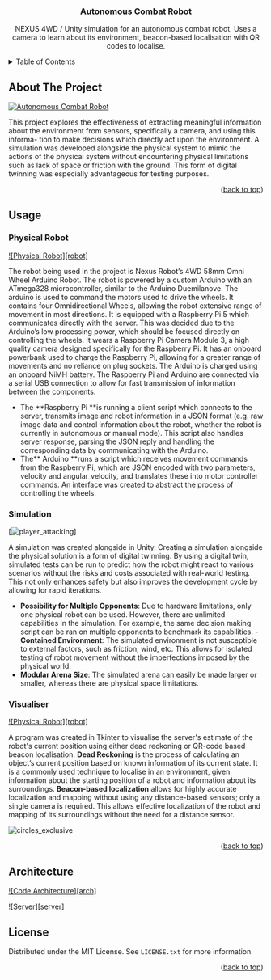<!-- Improved compatibility of back to top link: See: https://github.com/othneildrew/Best-README-Template/pull/73 -->
<a id="readme-top"></a>
<!--
*** Thanks for checking out the Best-README-Template. If you have a suggestion
*** that would make this better, please fork the repo and create a pull request
*** or simply open an issue with the tag "enhancement".
*** Don't forget to give the project a star!
*** Thanks again! Now go create something AMAZING! :D
-->



<!-- PROJECT SHIELDS -->
<!--
*** I'm using markdown "reference style" links for readability.
*** Reference links are enclosed in brackets [ ] instead of parentheses ( ).
*** See the bottom of this document for the declaration of the reference variables
*** for contributors-url, forks-url, etc. This is an optional, concise syntax you may use.
*** https://www.markdownguide.org/basic-syntax/#reference-style-links
-->

<h3 align="center">Autonomous Combat Robot</h3>

  <p align="center">
    NEXUS 4WD / Unity simulation for an autonomous combat robot. Uses a camera to learn about its environment, beacon-based localisation with QR codes to localise.
</div>



<!-- TABLE OF CONTENTS -->
<details>
  <summary>Table of Contents</summary>
  <ol>
    <li>
      <a href="#about-the-project">About The Project</a>
      <ul>
        <li><a href="#built-with">Built With</a></li>
      </ul>
    </li>
    <li>
      <a href="#getting-started">Getting Started</a>
      <ul>
        <li><a href="#prerequisites">Prerequisites</a></li>
        <li><a href="#installation">Installation</a></li>
      </ul>
    </li>
    <li><a href="#usage">Usage</a></li>
    <li><a href="#roadmap">Roadmap</a></li>
    <li><a href="#contributing">Contributing</a></li>
    <li><a href="#license">License</a></li>
    <li><a href="#contact">Contact</a></li>
    <li><a href="#acknowledgments">Acknowledgments</a></li>
  </ol>
</details>



<!-- ABOUT THE PROJECT -->
## About The Project

[![Autonomous Combat Robot][product-screenshot]](./assets/good.png)

This project explores the effectiveness of extracting meaningful information about the environment from sensors, specifically a camera, and using this informa-
tion to make decisions which directly act upon the environment. A simulation was developed alongside the physical system to mimic the actions of the physical system without encountering physical limitations such as lack of space or friction with the ground. This form of digital twinning was especially advantageous for testing purposes.

<p align="right">(<a href="#readme-top">back to top</a>)</p>


<!-- USAGE EXAMPLES -->
## Usage


### Physical Robot

[![Physical Robot][robot]](./assets/robot_label_zoom.png)

The robot being used in the project is Nexus Robot’s 4WD 58mm Omni Wheel Arduino Robot. The robot is powered by a custom Arduino with an ATmega328 microcontroller, similar to the Arduino Duemilanove. The arduino is used to command the motors used to drive the wheels. It contains four Omnidirectional Wheels, allowing the robot extensive range of movement in most directions. It is equipped with a Raspberry Pi 5 which communicates directly with the server. This was decided due to the Arduino’s low processing power, which should be focused directly on controlling the wheels. It wears a Raspberry Pi Camera Module 3, a high quality camera designed specifically for the Raspberry Pi. It has an onboard powerbank used to charge the Raspberry Pi, allowing for a greater range of movements and no reliance on plug sockets. The Arduino is charged using an onboard NiMH battery. The Raspberry Pi and Arduino are connected via a serial USB connection to allow for fast transmission of information between the components.

- The **Raspberry Pi **is running a client script which connects to the server, transmits image and robot information in a JSON format (e.g. raw image data and control information about the robot, whether the robot is currently in autonomous or manual mode). This script also handles server response, parsing the JSON reply and handling the corresponding data by communicating with the Arduino.
-  The** Arduino **runs a script which receives movement commands from the Raspberry Pi, which are JSON encoded with two parameters, velocity and angular_velocity, and translates these into motor controller commands. An interface was created to abstract the process of controlling the wheels.

### Simulation

[![player_attacking](https://github.com/user-attachments/assets/ffdb6d18-d390-497b-9c57-5d2842703a2d)]

A simulation was created alongside in Unity. Creating a simulation alongside the physical solution is a form of digital twinning. By using a digital twin, simulated tests can be run to predict how the robot might react to various scenarios without the risks and costs associated with real-world testing. This not only enhances safety but also improves the development cycle by allowing for rapid iterations.

- **Possibility for Multiple Opponents**: Due to hardware limitations, only one physical robot can be used. However, there are unlimited capabilities in the simulation. For example, the same decision making script can be ran on multiple opponents to benchmark its capabilities.
-**Contained Environment**: The simulated environment is not susceptible to external factors, such as friction, wind, etc. This allows for isolated testing of robot movement without the imperfections imposed by the physical world.
- **Modular Arena Size**: The simulated arena can easily be made larger or smaller, whereas there are physical space limitations.

### Visualiser

[![Physical Robot][robot]](./assets/robot_label_zoom.png)

A program was created in Tkinter to visualise the server's estimate of the robot's current position using either dead reckoning or QR-code based beacon localisation. **Dead Reckoning** is the process of calculating an object’s current position based on known information of its current state. It is a commonly used technique to localise in an environment, given information about the starting position of a robot and information about its surroundings. **Beacon-based localization** allows for highly accurate localization and mapping without using any distance-based sensors; only a single camera is required. This allows effective localization of the robot and mapping of its surroundings without the need for a distance sensor.

![circles_exclusive](https://github.com/user-attachments/assets/ca5e1d23-4d60-4033-ab1f-679ae2e14015)


<p align="right">(<a href="#readme-top">back to top</a>)</p>




## Architecture

[![Code Architecture][arch]](./assets/system_design.png)

[![Server][server]](./assets/serverarchitecture.png)





<!-- ROADMAP -->



<!-- LICENSE -->
## License

Distributed under the MIT License. See `LICENSE.txt` for more information.

<p align="right">(<a href="#readme-top">back to top</a>)</p>




<!-- MARKDOWN LINKS & IMAGES -->
<!-- https://www.markdownguide.org/basic-syntax/#reference-style-links -->
[contributors-shield]: https://img.shields.io/github/contributors/github_username/repo_name.svg?style=for-the-badge
[contributors-url]: https://github.com/github_username/repo_name/graphs/contributors
[forks-shield]: https://img.shields.io/github/forks/github_username/repo_name.svg?style=for-the-badge
[forks-url]: https://github.com/github_username/repo_name/network/members
[stars-shield]: https://img.shields.io/github/stars/github_username/repo_name.svg?style=for-the-badge
[stars-url]: https://github.com/github_username/repo_name/stargazers
[issues-shield]: https://img.shields.io/github/issues/github_username/repo_name.svg?style=for-the-badge
[issues-url]: https://github.com/github_username/repo_name/issues
[license-shield]: https://img.shields.io/github/license/github_username/repo_name.svg?style=for-the-badge
[license-url]: https://github.com/github_username/repo_name/blob/master/LICENSE.txt
[linkedin-shield]: https://img.shields.io/badge/-LinkedIn-black.svg?style=for-the-badge&logo=linkedin&colorB=555
[linkedin-url]: https://linkedin.com/in/linkedin_username
[product-screenshot]: images/screenshot.png
[Next.js]: https://img.shields.io/badge/next.js-000000?style=for-the-badge&logo=nextdotjs&logoColor=white
[Next-url]: https://nextjs.org/
[React.js]: https://img.shields.io/badge/React-20232A?style=for-the-badge&logo=react&logoColor=61DAFB
[React-url]: https://reactjs.org/
[Vue.js]: https://img.shields.io/badge/Vue.js-35495E?style=for-the-badge&logo=vuedotjs&logoColor=4FC08D
[Vue-url]: https://vuejs.org/
[Angular.io]: https://img.shields.io/badge/Angular-DD0031?style=for-the-badge&logo=angular&logoColor=white
[Angular-url]: https://angular.io/
[Svelte.dev]: https://img.shields.io/badge/Svelte-4A4A55?style=for-the-badge&logo=svelte&logoColor=FF3E00
[Svelte-url]: https://svelte.dev/
[Laravel.com]: https://img.shields.io/badge/Laravel-FF2D20?style=for-the-badge&logo=laravel&logoColor=white
[Laravel-url]: https://laravel.com
[Bootstrap.com]: https://img.shields.io/badge/Bootstrap-563D7C?style=for-the-badge&logo=bootstrap&logoColor=white
[Bootstrap-url]: https://getbootstrap.com
[JQuery.com]: https://img.shields.io/badge/jQuery-0769AD?style=for-the-badge&logo=jquery&logoColor=white
[JQuery-url]: https://jquery.com 
